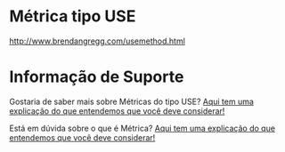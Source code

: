 # Métrica tipo USE

http://www.brendangregg.com/usemethod.html

# Informação de Suporte

Gostaria de saber mais sobre Métricas do tipo USE? [Aqui tem uma explicação do que entendemos que você deve considerar!](http://www.brendangregg.com/usemethod.html)

Está em dúvida sobre o que é Métrica? [Aqui tem uma explicação do que entendemos que você deve considerar!](../informacao_procedural/metric.md)